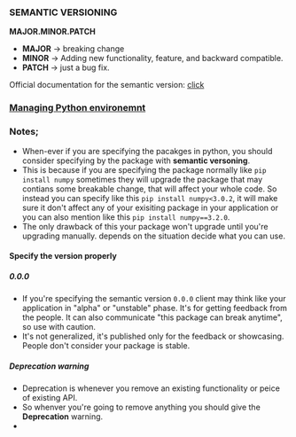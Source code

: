 ### SEMANTIC VERSIONING 

**MAJOR.MINOR.PATCH** 

* **MAJOR** -> breaking change 
* **MINOR** -> Adding new functionality, feature, and backward compatible. 
* **PATCH** -> just a bug fix.

Official documentation for the semantic version: [click](https://semver.org/)


### [Managing Python environemnt](https://ericriddoch.notion.site/Resources-for-installing-pyenv-1cd45005cc6a4eef906f5165f259db94)


### Notes; 
* When-ever if you are specifying the pacakges in python, you should consider specifying by the package with **semantic versoning**. 
* This is because if you are specifying the package normally like `pip install numpy` sometimes they will upgrade the package that may contians some breakable change, that will affect your whole code. So instead you can specify like this `pip install numpy<3.0.2`, it will make sure it don't affect any of your exisiting package in your application or you can also mention like this `pip install numpy==3.2.0`. 
* The only drawback of this your package won't upgrade until you're upgrading manually. depends on the situation decide what you can use. 


#### Specify the version properly 

##### **0.0.0**

* If you're specifying the semantic version `0.0.0` client may think like your application in "alpha" or "unstable" phase. It's for getting feedback from the people. It can also communicate "this package can break anytime", so use with caution. 
* It's not generalized, it's published only for the feedback or showcasing. People don't consider your package is stable. 


##### **Deprecation warning** 

* Deprecation is whenever you remove an existing functionality or peice of existing API. 
* So whenver you're going to remove anything you should give the **Deprecation** warning. 
* 